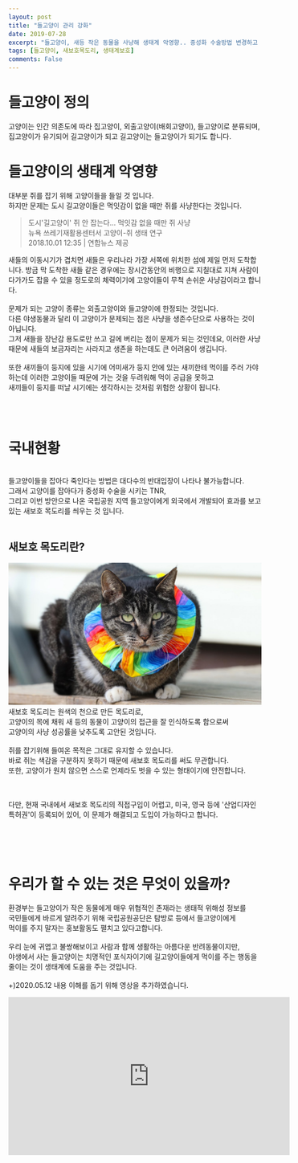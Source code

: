 ```yaml
---
layout: post
title: "들고양이 관리 강화"
date: 2019-07-28
excerpt: "들고양이, 새등 작은 동물을 사냥해 생태계 악영향.. 중성화 수술방법 변경하고 새보호 목도리 씌운다."
tags: [들고양이, 새보호목도리, 생태계보호]
comments: False
---
```

# 들고양이 정의
고양이는 인간 의존도에 따라 집고양이, 외출고양이(배회고양이), 들고양이로 분류되며, 
집고양이가 유기되어 길고양이가 되고 길고양이는 들고양이가 되기도 합니다.

# 들고양이의 생태계 악영향

대부분 쥐를 잡기 위해 고양이들을 들일 것 입니다.<br>
하지만 문제는 도시 길고양이들은 먹잇감이 없을 때만 쥐를 사냥한다는 것입니다.<br>
> 도시'길고양이' 쥐 안 잡는다... 먹잇감 없을 때만 쥐 사냥<br>
  뉴욕 쓰레기재활용센터서 고양이-쥐 생태 연구<br>
  2018.10.01 12:35 | 연합뉴스 제공

새들의 이동시기가 겹치면 새들은 우리나라 가장 서쪽에 위치한 섬에 제일 먼저 도착합니다.
방금 막 도착한 새들 같은 경우에는 장시간동안의 비행으로 지칠대로 지쳐 사람이 다가가도 잡을 수 있을 정도로의 체력이기에 고양이들이 무척 손쉬운 사냥감이라고 합니다.<br>
<br>
문제가 되는 고양이 종류는 외출고양이와 들고양이에 한정되는 것입니다.<br>
다른 야생동물과 달리 이 고양이가 문제되는 점은 사냥을 생존수단으로 사용하는 것이 아닙니다.<br>
그저 새들을 장난감 용도로만 쓰고 길에 버리는 점이 문제가 되는 것인데요, 이러한 사냥때문에 새들의 보금자리는 사라지고 생존을 하는데도 큰 어려움이 생깁니다.<br>
<br>
또한 새끼들이 둥지에 있을 시기에 어미새가 둥지 안에 있는 새끼한테 먹이를 주러 가야하는데 이러한 고양이들 때문에 가는 것을 두려워해 먹이 공급을 못하고<br>
새끼들이 둥지를 떠날 시기에는 생각하시는 것처럼 위험한 상황이 됩니다.<br>
<br>
<br>
<br>
# 국내현황
<br>
들고양이들을 잡아다 죽인다는 방법은 대다수의 반대입장이 나타나 불가능합니다.<br>
그래서 고양이를 잡아다가 중성화 수술을 시키는 TNR,<br>
그리고 이번 방안으로 나온 국립공원 지역 들고양이에게 외국에서 개발되어 효과를 보고 있는 새보호 목도리를 씌우는 것 입니다.<br>
<br>

## 새보호 목도리란?
<img src="/assets/img/새보호 목도리.jpg">
새보호 목도리는 원색의 천으로 만든 목도리로,<br>
고양이의 목에 채워 새 등의 동물이 고양이의 접근을 잘 인식하도록 함으로써 <br>
고양이의 사냥 성공률을 낮추도록 고안된 것입니다.<br>
<br>
쥐를 잡기위해 들여온 목적은 그대로 유지할 수 있습니다.<br>
바로 쥐는 색감을 구분하지 못하기 때문에 새보호 목도리를 써도 무관합니다.<br>
또한, 고양이가 원치 않으면 스스로 언제라도 벗을 수 있는 형태이기에 안전합니다.<br>
<br>
<br>

다만, 현재 국내에서 새보호 목도리의 직접구입이 어렵고, 미국, 영국 등에 '산업디자인특허권'이 등록되어 있어, 이 문제가 해결되고 도입이 가능하다고 합니다.<br>
<br>
<br>
<br>
<br>
# 우리가 할 수 있는 것은 무엇이 있을까?
환경부는 들고양이가 작은 동물에게 매우 위협적인 존재라는 생태적 위해성 정보를<br>
국민들에게 바르게 알려주기 위해 국립공원공단은 탐방로 등에서 들고양이에게<br> 먹이를 주지 말자는 홍보활동도 펼치고 있다고합니다.<br>
<br>
우리 눈에 귀엽고 불쌍해보이고 사람과 함께 생활하는 아름다운 반려동물이지만,<br>
야생에서 사는 들고양이는 치명적인 포식자이기에 길고양이들에게 먹이를 주는 행동을 줄이는 것이 생태계에 도움을 주는 것입니다.<br>
<br>
+)2020.05.12 내용 이해를 돕기 위해 영상을 추가하였습니다.
<iframe width="560" height="315" src="https://www.youtube.com/embed/BIGZysaI3mk" title="YouTube video player" frameborder="0" allow="accelerometer; autoplay; clipboard-write; encrypted-media; gyroscope; picture-in-picture" allowfullscreen></iframe>